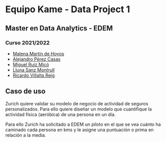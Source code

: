 # Equipo Kame - Data Project 1

## Master en Data Analytics - EDEM
### Curso 2021/2022

- [Malena Martín de Hoyos](https://www.linkedin.com/in/malena-mart%C3%ADn-a027bb201/)
- [Alejandro Pérez Casas](https://www.linkedin.com/in/alejandro-perez-casas)
- [Miguel Ruiz Micó](https://www.linkedin.com/in/miguel-ruiz-mic%C3%B3-222115213/)
- [Lluna Sanz Montrull](https://www.linkedin.com/in/llunasmontrull/)
- [Ricardo Villalta Reig](https://www.linkedin.com/in/ricardovillalta)


## Caso de uso

Zurich quiere validar su modelo de negocio de actividad de seguros personalizados. Para ello quiere diseñar un modelo que cuantifique la actividad física (aeróbica) de una persona en un día.

Para ello Zurich ha solicitado a EDEM un piloto en el que se vea cuánto ha caminado cada persona en kms y le asigne una puntuación o prima en relación a la media.

